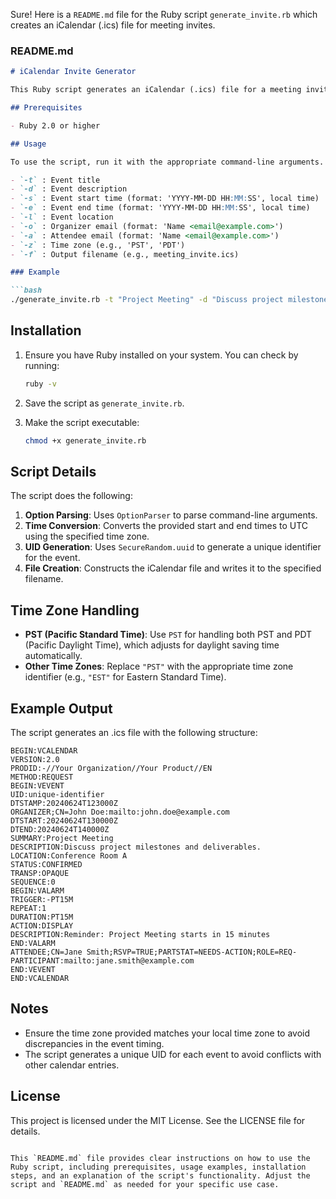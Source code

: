Sure! Here is a `README.md` file for the Ruby script `generate_invite.rb` which creates an iCalendar (.ics) file for meeting invites.

### README.md

```markdown
# iCalendar Invite Generator

This Ruby script generates an iCalendar (.ics) file for a meeting invite based on the provided command-line arguments. The resulting .ics file can be used to send calendar invitations that are compatible with most calendar applications, including Google Calendar, Outlook, and Apple Calendar.

## Prerequisites

- Ruby 2.0 or higher

## Usage

To use the script, run it with the appropriate command-line arguments. The following arguments are required:

- `-t` : Event title
- `-d` : Event description
- `-s` : Event start time (format: 'YYYY-MM-DD HH:MM:SS', local time)
- `-e` : Event end time (format: 'YYYY-MM-DD HH:MM:SS', local time)
- `-l` : Event location
- `-o` : Organizer email (format: 'Name <email@example.com>')
- `-a` : Attendee email (format: 'Name <email@example.com>')
- `-z` : Time zone (e.g., 'PST', 'PDT')
- `-f` : Output filename (e.g., meeting_invite.ics)

### Example

```bash
./generate_invite.rb -t "Project Meeting" -d "Discuss project milestones and deliverables." -s "2024-06-24 13:00:00" -e "2024-06-24 14:00:00" -l "Conference Room A" -o "John Doe <john.doe@example.com>" -a "Jane Smith <jane.smith@example.com>" -z "PST" -f "meeting_invite.ics"
```

## Installation

1. Ensure you have Ruby installed on your system. You can check by running:
    ```bash
    ruby -v
    ```

2. Save the script as `generate_invite.rb`.

3. Make the script executable:
    ```bash
    chmod +x generate_invite.rb
    ```

## Script Details

The script does the following:

1. **Option Parsing**: Uses `OptionParser` to parse command-line arguments.
2. **Time Conversion**: Converts the provided start and end times to UTC using the specified time zone.
3. **UID Generation**: Uses `SecureRandom.uuid` to generate a unique identifier for the event.
4. **File Creation**: Constructs the iCalendar file and writes it to the specified filename.

## Time Zone Handling

- **PST (Pacific Standard Time)**: Use `PST` for handling both PST and PDT (Pacific Daylight Time), which adjusts for daylight saving time automatically.
- **Other Time Zones**: Replace `"PST"` with the appropriate time zone identifier (e.g., `"EST"` for Eastern Standard Time).

## Example Output

The script generates an .ics file with the following structure:

```plaintext
BEGIN:VCALENDAR
VERSION:2.0
PRODID:-//Your Organization//Your Product//EN
METHOD:REQUEST
BEGIN:VEVENT
UID:unique-identifier
DTSTAMP:20240624T123000Z
ORGANIZER;CN=John Doe:mailto:john.doe@example.com
DTSTART:20240624T130000Z
DTEND:20240624T140000Z
SUMMARY:Project Meeting
DESCRIPTION:Discuss project milestones and deliverables.
LOCATION:Conference Room A
STATUS:CONFIRMED
TRANSP:OPAQUE
SEQUENCE:0
BEGIN:VALARM
TRIGGER:-PT15M
REPEAT:1
DURATION:PT15M
ACTION:DISPLAY
DESCRIPTION:Reminder: Project Meeting starts in 15 minutes
END:VALARM
ATTENDEE;CN=Jane Smith;RSVP=TRUE;PARTSTAT=NEEDS-ACTION;ROLE=REQ-PARTICIPANT:mailto:jane.smith@example.com
END:VEVENT
END:VCALENDAR
```

## Notes

- Ensure the time zone provided matches your local time zone to avoid discrepancies in the event timing.
- The script generates a unique UID for each event to avoid conflicts with other calendar entries.

## License

This project is licensed under the MIT License. See the LICENSE file for details.

```

This `README.md` file provides clear instructions on how to use the Ruby script, including prerequisites, usage examples, installation steps, and an explanation of the script's functionality. Adjust the script and `README.md` as needed for your specific use case.
